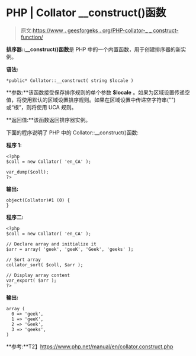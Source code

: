 # PHP | Collator __construct()函数

> 原文:[https://www . geesforgeks . org/PHP-collator-_ _ construct-function/](https://www.geeksforgeeks.org/php-collator-__construct-function/)

**排序器::__construct()函数**是 PHP 中的一个内置函数，用于创建排序器的新实例。

**语法:**

```
*public* Collator::__construct( string $locale )
```

**参数:**该函数接受保存排序规则的单个参数 **$locale** 。如果为区域设置传递空值，将使用默认的区域设置排序规则。如果在区域设置中传递空字符串("")或“根”，则将使用 UCA 规则。

**返回值:**该函数返回排序器实例。

下面的程序说明了 PHP 中的 Collator::__construct()函数:

**程序 1:**

```
<?php
$coll = new Collator( 'en_CA' );

var_dump($coll);
?>
```

**输出:**

```
object(Collator)#1 (0) {
}

```

**程序二:**

```
<?php
$coll = new Collator( 'en_CA' );

// Declare array and initialize it 
$arr = array( 'geek', 'geeK', 'Geek', 'geeks' ); 

// Sort array 
collator_sort( $coll, $arr ); 

// Display array content 
var_export( $arr ); 
?> 
```

**输出:**

```
array (
  0 => 'geek',
  1 => 'geeK',
  2 => 'Geek',
  3 => 'geeks',
)

```

**参考:**T2】https://www.php.net/manual/en/collator.construct.php